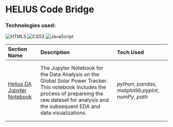 

# HELIUS Code Bridge

### Technologies used:
![HTML5](https://img.shields.io/badge/html5-%23E34F26.svg?style=for-the-badge&logo=html5&logoColor=white)
![CSS3](https://img.shields.io/badge/css3-%231572B6.svg?style=for-the-badge&logo=css3&logoColor=white)
![JavaScript](https://img.shields.io/badge/javascript-%23323330.svg?style=for-the-badge&logo=javascript&logoColor=%23F7DF1E)


| Section Name                                                                                                                                                        | Description                                                                                                                                                                                                 | Tech Used                                                |
| :------------------------------------------------------------------------------------------------------------------------------------------------------------------ | :---------------------------------------------------------------------------------------------------------------------------------------------------------------------------------------------------------- | :------------------------------------------------------- |
| [ ]()                                                                                                                                                               |                                                                                                                                                                                                             |                                                          |
| [ ]()                                                                                                                                                               |                                                                                                                                                                                                             |                                                          |
| [Helius DA Jupyter Notebook](https://github.com/xhundo/heilus-webapp/blob/1da421d29991b35b0c6a06989757b152e5c1b03c/helius_code_bridge_data_analysis_notebook.ipynb) | The Jupyter Notebook for the Data Analysis on the Global Solar Power Tracker. This notebook includes the process of prepareing the raw dataset for analysis and the subsequent EDA and data visualizations. | _python_, _pandas_, _matplotlib.pyplot_, _numPy_, _path_ |
| [ ]()                                                                                                                                                               |                                                                                                                                                                                                             |                                                          |
| [ ]()                                                                                                                                                               |                                                                                                                                                                                                             |                                                          |
